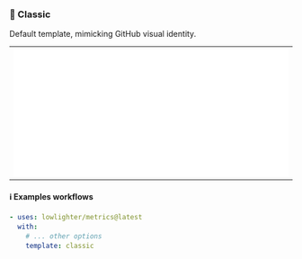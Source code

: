 ### 📗 Classic

Default template, mimicking GitHub visual identity.

<table>
  <td>
    <img src="https://github.com/lowlighter/lowlighter/blob/master/metrics.classic.svg">
  </td>
</table>

#### ℹ️ Examples workflows

```yaml
- uses: lowlighter/metrics@latest
  with:
    # ... other options
    template: classic
```
